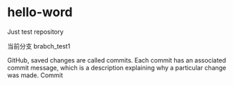 # hello-word
Just test repository



当前分支 brabch_test1


GitHub, saved changes are called commits. Each commit has an associated commit message, which is a description explaining why a particular change was made. Commit 

